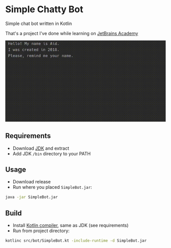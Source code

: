 # Simple Chatty Bot
Simple chat bot written in Kotlin

That's a project I've done while learning on [JetBrains Academy][hyperskill]

![](demonstration.gif)

## Requirements
- Download [JDK][openjdk-14] and extract
- Add JDK `/bin` directory to your PATH

## Usage
- Download release
- Run where you placed `SimpleBot.jar`:
```sh
java -jar SimpleBot.jar
```

## Build
- Install [Kotlin compiler][kotlinc], same as JDK (see requirements)
- Run from project directory:
```sh
kotlinc src/bot/SimpleBot.kt -include-runtime -d SimpleBot.jar
```

[openjdk-14]: http://jdk.java.net/14/
[kotlinc]: https://github.com/JetBrains/kotlin/releases/latest
[hyperskill]: https://hyperskill.org/projects/42